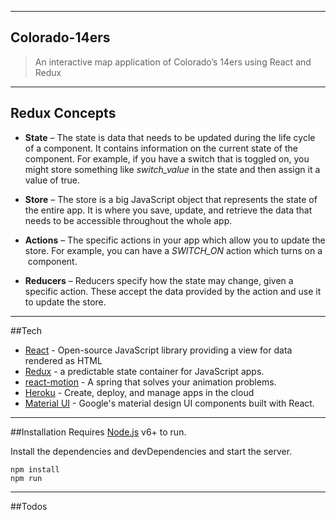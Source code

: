 
----
## Colorado-14ers


> An interactive map application of Colorado’s 14ers using React and Redux

----
## Redux Concepts
- **State** – The state is data that needs to be updated during the life cycle of a component. It contains information on the current state of the component. For example, if you have a switch that is toggled on, you might store something like *switch_value* in the state and then assign it a value of true.

- **Store** – The store is a big JavaScript object that represents the state of the entire app. It is where you save, update, and retrieve the data that needs to be accessible throughout the whole app.

- **Actions** – The specific actions in your app which allow you to update the store. For example, you can have a *SWITCH_ON* action which turns on a  *<Lightbulb/>* component.

- **Reducers** – Reducers specify how the state may change, given a specific action. These accept the data provided by the action and use it to update the store.

----
##Tech
* [React](https://facebook.github.io/react/docs/getting-started.html) - Open-source JavaScript library providing a view for data rendered as HTML
* [Redux](http://redux.js.org/) - a predictable state container for JavaScript apps.
* [react-motion](https://github.com/chenglou/react-motion) - A spring that solves your animation problems.
* [Heroku](https://devcenter.heroku.com/categories/reference) - Create, deploy, and manage apps in the cloud
* [Material UI](http://www.material-ui.com/) - Google's material design UI components built with React.

----
##Installation
Requires [Node.js](https://nodejs.org/) v6+ to run.

Install the dependencies and devDependencies and start the server.

```
npm install
npm run
```
----
##Todos
